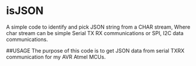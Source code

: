 # isJSON
A simple code to identify and pick JSON string from a CHAR stream,
Where char stream can be simple Serial TX RX communications or SPI, I2C data communications.

##USAGE
The purpose of this code is to get JSON data from serial TXRX communication for my AVR Atmel MCUs.
